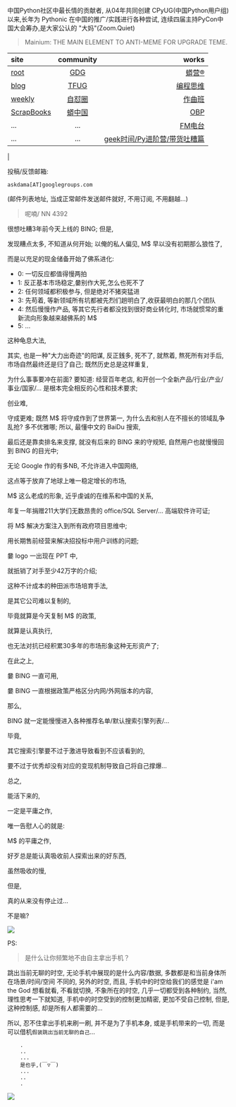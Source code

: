 中国Python社区中最长情的贡献者, 从04年共同创建 CPyUG(中国Python用户组)以来,长年为 Pythonic 在中国的推广/实践进行各种尝试, 连续四届主持PyCon中国大会筹办,是大家公认的 "大妈"(Zoom.Quiet)

> Mainium: THE MAIN ELEMENT TO ANTI-MEME FOR UPGRADE TEME.

| site | community | works |
| :-----| :----: | ----: |
| [root](http://zoomquiet.io/) | [GDG](https://blog.zhgdg.org/) | [蟒营®](https://doc.101.camp/) |
| [blog](https://blog.zoomquiet.io/pages/zoomquiet.html) | [TFUG](http://zh.tfug.world/) | [编程思维](https://py.101.camp/) |
| [weekly](http://weekly.pychina.org/) | [自怼圈](https://du.101.camp/) | [作曲班](https://mu.101.camp/) |
| [ScrapBooks](https://zoomquiet.io/collection.html) | [蟒中国](https://pychina.org/) | [OBP](https://zoomquiet.io/obp/index.html) |
| ... | ... | [FM电台](https://fm.101.camp/) |
| ... | ... | [geek时间/Py进阶营/带货吐糟篇](https://fm.101.camp/2020/geek2py-dama.html) 
 |


投稿/反馈邮箱:

    askdama[AT]googlegroups.com

(邮件列表地址, 
当成正常邮件发送邮件就好, 不用订阅, 不用翻越...)


> 呢喃/ NN 4392



很想吐糟3年前今天上线的 BING;
但是,

发现糟点太多,
不知道从何开始;
以俺的私人偏见,
M$ 早以没有初期那么狼性了,

而是以充足的现金储备开始了佛系进化:

- 0: 一切反应都值得慢两拍
- 1: 反正基本市场稳定,嘦别作大死,怎么也死不了
- 2: 任何领域都积极参与, 但是绝对不猪突猛进
- 3: 先苟着, 等新领域所有坑都被先烈们趟明白了,收获最明白的那几个团队
- 4: 然后慢慢作产品, 等其它先行者都没找到很好商业转化时, 市场就惯常的重新流向形象越来越佛系的 M$
- 5: ...

这种龟息大法,

其实,
也是一种"大力出奇迹"的阳谋,
反正銭多,
死不了,
就熬着,
熬死所有对手后,
市场自然最终还是归了自己;
既然历史总是这样重复,

为什么事事要冲在前面?
要知道:
经营百年老店,
和开创一个全新产品/行业/产业/事业/国家/...
是根本完全相反的心性和技术要求;

创业难,

守成更难;
既然 M$ 将守成作到了世界第一,
为什么去和别人在不擅长的领域乱争乱抢?
多不优雅哪;
所以,
最懂中文的 BaiDu 搜索,

最后还是靠卖排名来支撑,
就没有后来的 BING  来的守规矩,
自然用户也就慢慢回到 BING 的目光中;

无论 Google 作的有多NB, 
不允许进入中国网络,

这点等于放弃了地球上唯一稳定增长的市场,


M$ 这么老成的形象,
近乎虔诚的在维系和中国的关系,

年复一年捐赠211大学们无数昂贵的 office/SQL Server/... 高端软件许可证;

将 M$ 解决方案注入到所有政府项目思维中;

用长期售前经营来解决招投标中用户训练的问题;

嘦 logo 一出现在 PPT 中,

就扺销了对手至少42万字的介绍;

这种不计成本的种田派市场培育手法,

是其它公司难以复制的,

毕竟就算是今天复制 M$ 的政策,

就算是认真执行,

也无法对抗已经积累30多年的市场形象这种无形资产了;

在此之上,

嘦 BING 一直可用,

嘦 BING 一直根据政策严格区分内网/外网版本的内容,

那么,

BING 就一定能慢慢进入各种推荐名单/默认搜索引擎列表/...

毕竟,

其它搜索引擎要不过于激进导致看到不应该看到的,

要不过于优秀却没有对应的变现机制导致自己将自己撑爆...

总之,

能活下来的,

一定是平庸之作,

唯一告慰人心的就是:

M$ 的平庸之作,

好歹总是能认真吸收前人探索出来的好东西,

虽然吸收的慢,

但是,

真的从来没有停止过...

不是嘛?





![](http://ydlj.zoomquiet.top/ipic/2021-05-27-zq42-today-card-2105.028.jpeg)


PS:
> 是什么让你频繁地不由自主拿出手机？

跳出当前无聊的时空,
无论手机中展现的是什么内容/数据,
多数都是和当前身体所在场景/时间/空间 不同的,
另外的时空,
而且, 手机中的时空给我们的感觉是
i'am the God
想看就看, 不看就切换,
不象所在的时空, 几乎一切都受到各种制约,
当然,
理性思考一下就知道,
手机中的时空受到的控制更加精密, 更加不受自己控制,
但是, 这种控制感,
却是所有人都需要的...

所以, 
忍不住拿出手机来刷一刷,
并不是为了手机本身, 或是手机带来的一切,
而是可以借机`假装跳出当前无聊的自己`...



```
    .
    ..
    ...
    是也乎,(￣▽￣)
    ...
    ..
    .
```


![](http://ydlj.zoomquiet.top/ipic/2021-04-30-210411DU21.4zip.jpg)

